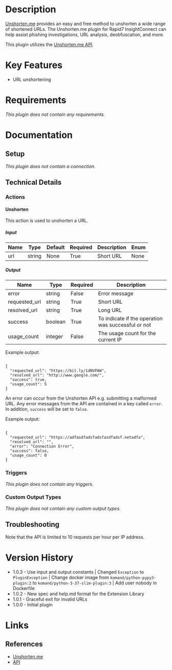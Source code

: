 # Description

[Unshorten.me](https://unshorten.me/) provides an easy and free method to unshorten a wide range of shortened URLs.
The Unshorten.me plugin for Rapid7 InsightConnect can help assist phishing investigations, URL analysis,
 deobfuscation, and more.

This plugin utilizes the [Unshorten.me API](https://unshorten.me/api).

# Key Features

* URL unshortening

# Requirements

_This plugin does not contain any requirements._

# Documentation

## Setup

_This plugin does not contain a connection._

## Technical Details

### Actions

#### Unshorten

This action is used to unshorten a URL.

##### Input

|Name|Type|Default|Required|Description|Enum|
|----|----|-------|--------|-----------|----|
|url|string|None|True|Short URL|None|

##### Output

|Name|Type|Required|Description|
|----|----|--------|-----------|
|error|string|False|Error message|
|requested_url|string|True|Short URL|
|resolved_url|string|True|Long URL|
|success|boolean|True|To indicate if the operation was successful or not|
|usage_count|integer|False|The usage count for the current IP|

Example output:

```

{
  "requested_url": "https://bit.ly/1dNVPAW",
  "resolved_url": "http://www.google.com/",
  "success": true,
  "usage_count": 5
}

```

An error can occur from the Unshorten API e.g. submitting a malformed URL. Any error messages from the API are contained in a key called `error`.
In addition, `success` will be set to `false`.

Example output:

```

{
  "requested_url": "https://adfasdfadsfadsfasdfadsf.netadfa",
  "resolved_url": "",
  "error": "Connection Error",
  "success": false,
  "usage_count": 0
}

```

### Triggers

_This plugin does not contain any triggers._

### Custom Output Types

_This plugin does not contain any custom output types._

## Troubleshooting

Note that the API is limited to 10 requests per hour per IP address.

# Version History

* 1.0.3 - Use input and output constants | Changed `Exception` to `PluginException` | Change docker image from `komand/python-pypy3-plugin:2` to `komand/python-3-37-slim-plugin:3` | Add user nobody in Dockerfile
* 1.0.2 - New spec and help.md format for the Extension Library
* 1.0.1 - Graceful exit for invalid URLs
* 1.0.0 - Initial plugin

# Links

## References

* [Unshorten.me](https://unshorten.me/)
* [API](https://unshorten.me/)

